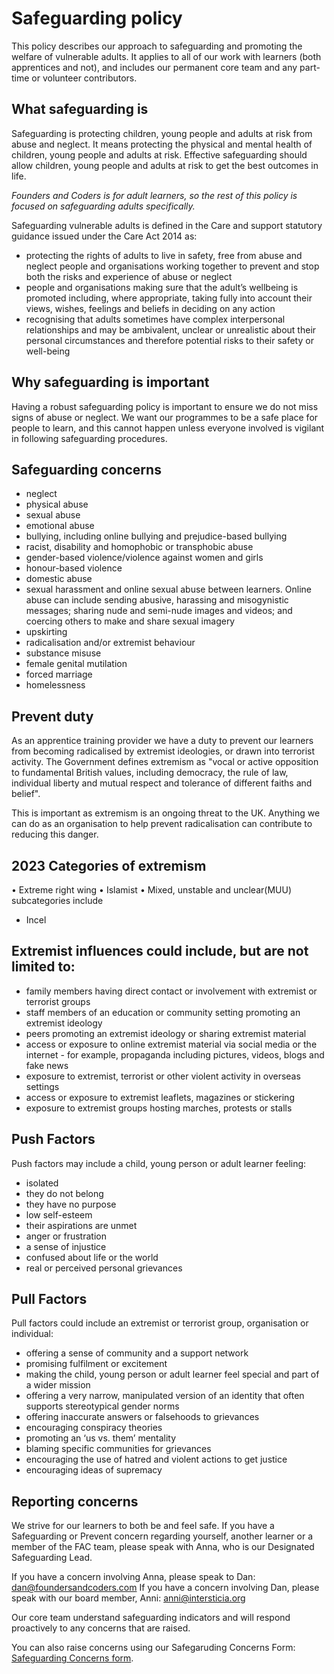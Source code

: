 # Safeguarding policy

This policy describes our approach to safeguarding and promoting the welfare of vulnerable adults. It applies to all of our work with learners (both apprentices and not), and includes our permanent core team and any part-time or volunteer contributors.

## What safeguarding is

Safeguarding is protecting children, young people and adults at risk from abuse and neglect. It means protecting the physical and mental health of children, young people and adults at risk. Effective safeguarding should allow children, young people and adults at risk to get the best outcomes in life.

_Founders and Coders is for adult learners, so the rest of this policy is focused on safeguarding adults specifically._

Safeguarding vulnerable adults is defined in the Care and support statutory guidance issued under the Care Act 2014 as:

- protecting the rights of adults to live in safety, free from abuse and neglect people and organisations working together to prevent and stop both the risks and experience of abuse or neglect
- people and organisations making sure that the adult’s wellbeing is promoted including, where appropriate, taking fully into account their views, wishes, feelings and beliefs in deciding on any action
- recognising that adults sometimes have complex interpersonal relationships and may be ambivalent, unclear or unrealistic about their personal circumstances and therefore potential risks to their safety or well-being

## Why safeguarding is important

Having a robust safeguarding policy is important to ensure we do not miss signs of abuse or neglect. We want our programmes to be a safe place for people to learn, and this cannot happen unless everyone involved is vigilant in following safeguarding procedures.

## Safeguarding concerns 

- neglect
- physical abuse
- sexual abuse
- emotional abuse
- bullying, including online bullying and prejudice-based bullying
- racist, disability and homophobic or transphobic abuse
- gender-based violence/violence against women and girls
- honour-based violence
- domestic abuse
- sexual harassment and online sexual abuse between learners. Online abuse can include sending abusive, harassing and misogynistic messages; sharing nude and semi-nude images and videos; and coercing others to make and share sexual imagery
- upskirting 
- radicalisation and/or extremist behaviour
- substance misuse
- female genital mutilation
- forced marriage
- homelessness

## Prevent duty

As an apprentice training provider we have a duty to prevent our learners from becoming radicalised by extremist ideologies, or drawn into terrorist activity. The Government defines extremism as "vocal or active opposition to fundamental British values, including democracy, the rule of law, individual liberty and mutual respect and tolerance of different faiths and belief".

This is important as extremism is an ongoing threat to the UK. Anything we can do as an organisation to help prevent radicalisation can contribute to reducing this danger.

## 2023 Categories of extremism

• Extreme right wing
• Islamist
• Mixed, unstable and
unclear(MUU) subcategories include
- Incel

## Extremist influences could include, but are not limited to:

- family members having direct contact or involvement with extremist or terrorist groups
- staff members of an education or community setting promoting an extremist ideology
- peers promoting an extremist ideology or sharing extremist material
- access or exposure to online extremist material via social media or the internet - for example, propaganda including pictures, videos, blogs and fake news
- exposure to extremist, terrorist or other violent activity in overseas settings
- access or exposure to extremist leaflets, magazines or stickering
- exposure to extremist groups hosting marches, protests or stalls

## Push Factors
Push factors may include a child, young person or adult learner feeling:
- isolated
- they do not belong
- they have no purpose
- low self-esteem
- their aspirations are unmet
- anger or frustration
- a sense of injustice
- confused about life or the world
- real or perceived personal grievances

## Pull Factors

Pull factors could include an extremist or terrorist group, organisation or individual:
- offering a sense of community and a support network
- promising fulfilment or excitement
- making the child, young person or adult learner feel special and part of a wider mission
- offering a very narrow, manipulated version of an identity that often supports stereotypical gender norms
- offering inaccurate answers or falsehoods to grievances
- encouraging conspiracy theories
- promoting an ‘us vs. them’ mentality
- blaming specific communities for grievances
- encouraging the use of hatred and violent actions to get justice
- encouraging ideas of supremacy

## Reporting concerns

We strive for our learners to both be and feel safe. If you have a Safeguarding or Prevent concern regarding yourself, another learner or a member of the FAC team, please speak with Anna, who is our Designated Safeguarding Lead.

If you have a concern involving Anna, please speak to Dan: dan@foundersandcoders.com
If you have a concern involving Dan, please speak with our board member, Anni: anni@intersticia.org

Our core team understand safeguarding indicators and will respond proactively to any concerns that are raised.

You can also raise concerns using our Safegaruding Concerns Form: [Safeguarding Concerns form](https://airtable.com/shr3X3AAoT8JJwyb7).

